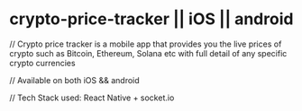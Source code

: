 # crypto-price-tracker || iOS || android

// Crypto price tracker is a mobile app that provides you the live prices of crypto such as Bitcoin, Ethereum, Solana etc with full detail of any specific crypto currencies

// Available on both iOS && android

// Tech Stack used: React Native + socket.io

